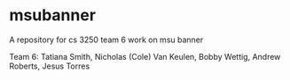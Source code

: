 # msubanner
A repository for cs 3250 team 6 work on msu banner

Team 6:
Tatiana Smith,
Nicholas (Cole) Van Keulen,
Bobby Wettig,
Andrew Roberts,
Jesus Torres
